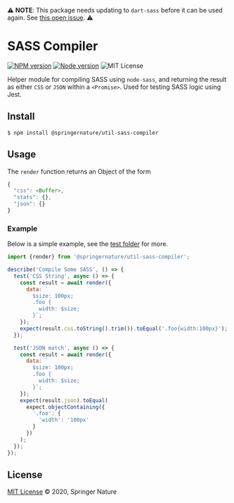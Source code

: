 ⚠️ **NOTE**: This package needs updating to `dart-sass` before it can be used again. See [this open issue](https://github.com/springernature/frontend-toolkit-utilities/issues/75). ⚠️

# SASS Compiler

[![NPM version][badge-npm]][info-npm]
[![Node version][badge-node]][info-node]
![MIT License][badge-license]

Helper module for compiling SASS using `node-sass`, and returning the result as either `CSS` or `JSON` within a `<Promise>`. Used for testing SASS logic using Jest. 

## Install

```
$ npm install @springernature/util-sass-compiler
```

## Usage

The `render` function returns an Object of the form

```js
{
  "css": <Buffer>,
  "stats": {},
  "json": {}
}
```

### Example

Below is a simple example, see the [test folder](__tests__/unit/lib/js/render.test.js) for more.

```js
import {render} from '@springernature/util-sass-compiler';

describe('Compile Some SASS', () => {
  test('CSS String', async () => {
    const result = await render({
	  data: `
	    $size: 100px;
        .foo {
          width: $size;
        }`;
    });
    expect(result.css.toString().trim()).toEqual('.foo{width:100px}');
  });

  test('JSON match', async () => {
    const result = await render({
	  data: `
	    $size: 100px;
        .foo {
          width: $size;
        }`;
    });
    expect(result.json).toEqual(
      expect.objectContaining({
        '.foo': {
          'width': '100px'
        }
      })
    );
  });
});
```

## License

[MIT License][info-license] &copy; 2020, Springer Nature

[info-npm]: https://www.npmjs.com/package/@springernature/util-sass-compiler
[badge-npm]: https://img.shields.io/npm/v/@springernature/util-sass-compiler.svg
[info-license]: https://github.com/springernature/frontend-toolkit-utilities/blob/master/LICENCE
[badge-license]: https://img.shields.io/badge/license-MIT-blue.svg
[badge-node]: https://img.shields.io/badge/node->=8-brightgreen.svg
[info-node]: package.json
